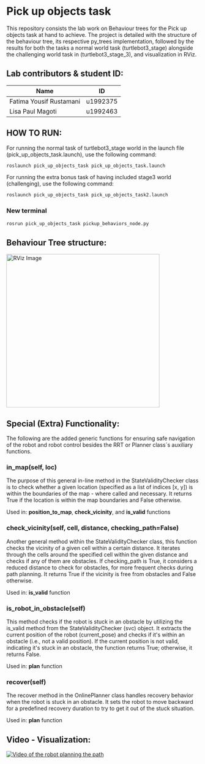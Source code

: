 # Pick up objects task

This repository consists the lab work on Behaviour trees for the Pick up objects task at hand to achieve. The project is detailed with the structure of the behaviour tree, its respective py_trees implementation, 
followed by the results for both the tasks a normal world task (turtlebot3_stage) alongside the challenging world task in (turtlebot3_stage_3), and visualization in RViz. 
<br>

## Lab contributors & student ID:

| Name                    | ID       |
| -------------------     | -------- |
| Fatima Yousif Rustamani | u1992375 |
| Lisa Paul Magoti        | u1992463 |

## HOW TO RUN:

For running the normal task of turtlebot3_stage world in the launch file (pick_up_objects_task.launch), use the following command:

```bash
roslaunch pick_up_objects_task pick_up_objects_task.launch
```

For running the extra bonus task of having included stage3 world (challenging), use the following command:

```bash
roslaunch pick_up_objects_task pick_up_objects_task2.launch
```

### New terminal

```bash
rosrun pick_up_objects_task pickup_behaviors_node.py
```

## Behaviour Tree structure:

<img src="/images/RViz.png" alt="RViz Image" width="400"/>  

## Special (Extra) Functionality:

The following are the added generic functions for ensuring safe navigation of the robot and robot control besides the RRT or Planner class´s auxiliary functions.

### __in_map__(self, loc)

The purpose of this general in-line method in the StateValidityChecker class is to check whether a given location (specified as a list of indices [x, y]) is within the boundaries of the map -  where called and necessary. It returns True if the location is within the map boundaries and False otherwise.

Used in: __position_to_map__, __check_vicinity__, and __is_valid__ functions

### __check_vicinity__(self, cell, distance, checking_path=False)

Another general method within the StateValidityChecker class, this function checks the vicinity of a given cell within a certain distance. It iterates through the cells around the specified cell within the given distance and checks if any of them are obstacles. If checking_path is True, it considers a reduced distance to check for obstacles, for more frequent checks during path planning. It returns True if the vicinity is free from obstacles and False otherwise. 

Used in: __is_valid__ function

### __is_robot_in_obstacle__(self)

This method checks if the robot is stuck in an obstacle by utilizing the is_valid method from the StateValidityChecker (svc) object. It extracts the current position of the robot (current_pose) and checks if it's within an obstacle (i.e., not a valid position). If the current position is not valid, indicating it's stuck in an obstacle, the function returns True; otherwise, it returns False.

Used in: __plan__ function

### __recover__(self)

The recover method in the OnlinePlanner class handles recovery behavior when the robot is stuck in an obstacle. It sets the robot to move backward for a predefined recovery duration to try to get it out of the stuck situation.

Used in: __plan__ function

## Video - Visualization:

[![Video of the robot planning the path](https://img.youtube.com/vi/suB0sYJcoR4/maxresdefault.jpg)](https://youtu.be/gElyY12p7Go "Watch the video on YouTube")
